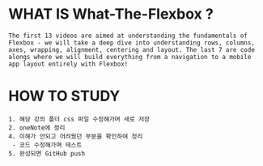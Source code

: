 
 
# WHAT IS What-The-Flexbox ?
	The first 13 videos are aimed at understanding the fundamentals of Flexbox - we will take a deep dive into understanding rows, columns, axes, wrapping, alignment, centering and layout. The last 7 are code alongs where we will build everything from a navigation to a mobile app layout entirely with Flexbox!
 
# HOW TO STUDY
	1. 해당 강의 폴더 css 파일 수정해가며 새로 저장
	2. oneNote에 정리
	4. 이해가 안되고 어려웠던 부분을 확인하여 정리
  	 - 코드 수정해가며 테스트
	5. 완성되면 GitHub push


  
  
